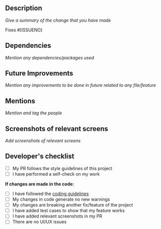 ## Description

_Give a summary of the change that you have made_ <br />

Fixes #[ISSUENO]

## Dependencies

_Mention any dependencies/packages used_

## Future Improvements

_Mention any improvements to be done in future related to any file/feature_

## Mentions

_Mention and tag the people_

## Screenshots of relevant screens

_Add screenshots of relevant screens_

## Developer's checklist

- [ ] My PR follows the style guidelines of this project
- [ ] I have performed a self-check on my work

**If changes are made in the code:**

- [ ] I have followed the [coding guidelines](https://google.github.io/styleguide/jsguide.html)
- [ ] My changes in code generate no new warnings
- [ ] My changes are breaking another fix/feature of the project
- [ ] I have added test cases to show that my feature works
- [ ] I have added relevant screenshots in my PR
- [ ] There are no UI/UX issues
